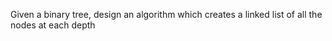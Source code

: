 Given a binary tree, design an algorithm which creates a linked list of all the nodes at each depth 